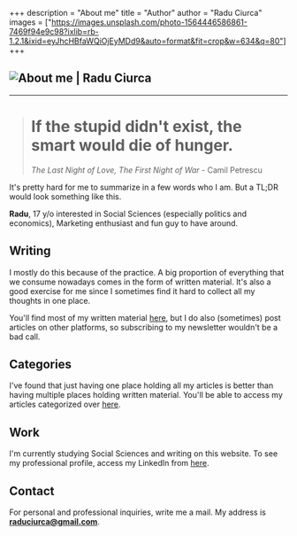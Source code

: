 +++
description = "About me"
title = "Author"
author = "Radu Ciurca"
images = ["https://images.unsplash.com/photo-1564446586861-7469f94e9c98?ixlib=rb-1.2.1&ixid=eyJhcHBfaWQiOjEyMDd9&auto=format&fit=crop&w=634&q=80"]
+++
## ![About me | Radu Ciurca](/uploads/about-me.svg "About me | Radu Ciurca")

***

> # **If the stupid didn't exist, the smart would die of hunger.**
>
> _The Last Night of Love, The First Night of War_ - Camil Petrescu

It's pretty hard for me to summarize in a few words who I am. But a TL;DR would look something like this.

**Radu**, 17 y/o interested in Social Sciences (especially politics and economics), Marketing enthusiast and fun guy to have around.

## Writing

I mostly do this because of the practice. A big proportion of everything that we consume nowadays comes in the form of written material. It's also a good exercise for me since I sometimes find it hard to collect all my thoughts in one place.

You'll find most of my written material [here](/blog "Blog | Radu Ciurca"), but I do also (sometimes) post articles on other platforms, so subscribing to my newsletter wouldn't be a bad call.

## Categories

I've found that just having one place holding all my articles is better than having multiple places holding written material. You'll be able to access my articles categorized over [here](/categories "Categories | Radu Ciurca").

## Work

I'm currently studying Social Sciences and writing on this website. To see my professional profile, access my LinkedIn from [here](https://www.linkedin.com/in/raduciurca "LinkedIn Profile | Radu Ciurca").

## Contact

For personal and professional inquiries, write me a mail. My address is **raduciurca@gmail.com**.
